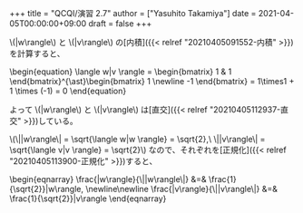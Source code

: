 +++
title = "QCQI/演習 2.7"
author = ["Yasuhito Takamiya"]
date = 2021-04-05T00:00:00+09:00
draft = false
+++

\\(|w\rangle\\) と \\(|v\rangle\\) の[内積]({{< relref "20210405091552-内積" >}})を計算すると、

\begin{equation}
  \langle w|v \rangle = \begin{bmatrix}
    1 & 1
  \end{bmatrix}^{\ast}\begin{bmatrix}
    1 \newline
    -1
  \end{bmatrix} = 1\times1 + 1 \times (-1) = 0
\end{equation}

よって \\(|w\rangle\\) と \\(|v\rangle\\) は[直交]({{< relref "20210405112937-直交" >}})している。

\\(\\||w\rangle\\| = \sqrt{\langle w|w \rangle} = \sqrt{2},\ \\||v\rangle\\| = \sqrt{\langle v|v \rangle} = \sqrt{2}\\) なので、それぞれを[正規化]({{< relref "20210405113900-正規化" >}})すると、

\begin{eqnarray}
  \frac{|w\rangle}{\\||w\rangle\\|} &=& \frac{1}{\sqrt{2}}|w\rangle, \newline\newline
  \frac{|v\rangle}{\\||v\rangle\\|} &=& \frac{1}{\sqrt{2}}|v\rangle
\end{eqnarray}
